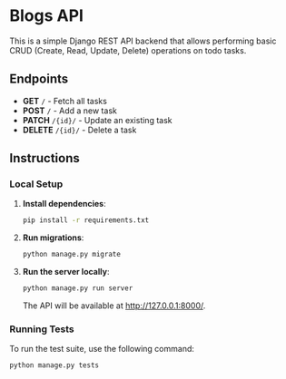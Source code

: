 # Blogs API

This is a simple Django REST API backend that allows performing basic CRUD (Create, Read, Update, Delete) operations on todo tasks.

## Endpoints

- **GET** `/` - Fetch all tasks
- **POST** `/` - Add a new task
- **PATCH** `/{id}/` - Update an existing task
- **DELETE** `/{id}/` - Delete a task

## Instructions

### Local Setup

1. **Install dependencies**:
   
   ```bash
   pip install -r requirements.txt
   ```

2. **Run migrations**:
   
   ```bash
   python manage.py migrate
   ```
3. **Run the server locally**:
   
   ```bash
   python manage.py run server
   ```
   The API will be available at http://127.0.0.1:8000/.
  
### Running Tests

To run the test suite, use the following command:
```bash
python manage.py tests
```